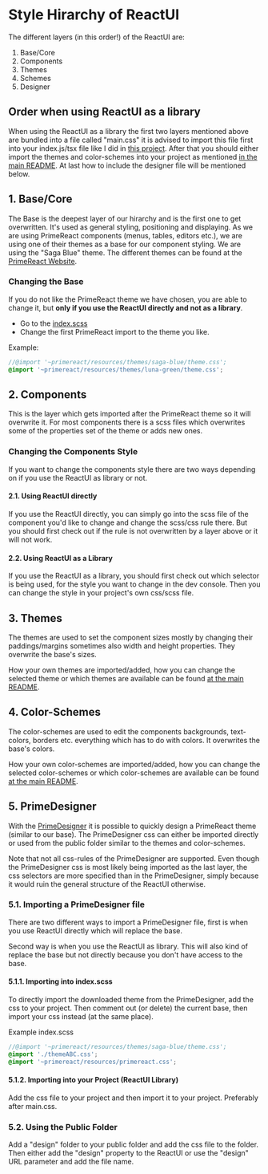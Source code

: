 # Style Hirarchy of ReactUI
The different layers (in this order!) of the ReactUI are:
1. Base/Core
2. Components
3. Themes
4. Schemes
5. Designer

## Order when using ReactUI as a library
When using the ReactUI as a library the first two layers mentioned above are bundled into a file called "main.css" it is advised to import this file first into your index.js/tsx file like I did in [this project](../../index.tsx). After that you should either import the themes and color-schemes into your project as mentioned [in the main README](../../../README.md). At last how to include the designer file will be mentioned below.


## 1. Base/Core
The Base is the deepest layer of our hirarchy and is the first one to get overwritten. It's used as general styling, positioning and displaying. As we are using PrimeReact components (menus, tables, editors etc.), we are using one of their themes as a base for our component styling. We are using the "Saga Blue" theme. The different themes can be found at the [PrimeReact Website](https://www.primefaces.org/primereact/setup/).

### Changing the Base
If you do not like the PrimeReact theme we have chosen, you are able to change it, but **only if you use the ReactUI directly and not as a library**.
- Go to the [index.scss](https://github.com/sibvisions/reactUI/blob/master/src/index.scss)
- Change the first PrimeReact import to the theme you like.

Example:
``` scss
//@import '~primereact/resources/themes/saga-blue/theme.css';
@import '~primereact/resources/themes/luna-green/theme.css';
```

## 2. Components
This is the layer which gets imported after the PrimeReact theme so it will overwrite it. For most components there is a scss files which overwrites some of the properties set of the theme or adds new ones.

### Changing the Components Style
If you want to change the components style there are two ways depending on if you use the ReactUI as library or not.

#### 2.1. Using ReactUI directly
If you use the ReactUI directly, you can simply go into the scss file of the component you'd like to change and change the scss/css rule there. But you should first check out if the rule is not overwritten by a layer above or it will not work.

#### 2.2. Using ReactUI as a Library
If you use the ReactUI as a library, you should first check out which selector is being used, for the style you want to change in the dev console. Then you can change the style in your project's own css/scss file.

## 3. Themes
The themes are used to set the component sizes mostly by changing their paddings/margins sometimes also width and height properties. They overwrite the base's sizes.

How your own themes are imported/added, how you can change the selected theme or which themes are available can be found [at the main README](../../../README.md).

## 4. Color-Schemes
The color-schemes are used to edit the components backgrounds, text-colors, borders etc. everything which has to do with colors. It overwrites the base's colors.

How your own color-schemes are imported/added, how you can change the selected color-schemes or which color-schemes are available can be found [at the main README](../../../README.md).

## 5. PrimeDesigner
With the [PrimeDesigner](https://www.primefaces.org/designer-react/#/) it is possible to quickly design a PrimeReact theme (similar to our base). The PrimeDesigner css can either be imported directly or used from the public folder similar to the themes and color-schemes.

Note that not all css-rules of the PrimeDesigner are supported. Even though the PrimeDesigner css is most likely being imported as the last layer, the css selectors are more specified than in the PrimeDesigner, simply because it would ruin the general structure of the ReactUI otherwise.

### 5.1. Importing a PrimeDesigner file
There are two different ways to import a PrimeDesigner file, first is when you use ReactUI directly which will replace the base. 

Second way is when you use the ReactUI as library. This will also kind of replace the base but not directly because you don't have access to the base.

#### 5.1.1. Importing into index.scss
To directly import the downloaded theme from the PrimeDesigner, add the css to your project. Then comment out (or delete) the current base, then import your css instead (at the same place).

Example index.scss
``` scss
//@import '~primereact/resources/themes/saga-blue/theme.css';
@import './themeABC.css';
@import '~primereact/resources/primereact.css';
```

#### 5.1.2. Importing into your Project (ReactUI Library)
Add the css file to your project and then import it to your project. Preferably after main.css.

### 5.2. Using the Public Folder
Add a "design" folder to your public folder and add the css file to the folder. Then either add the "design" property to the ReactUI or use the "design" URL parameter and add the file name.